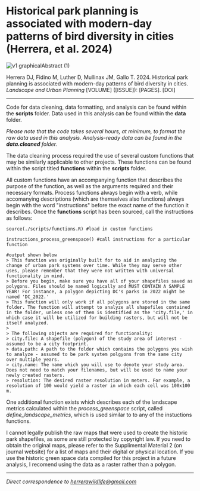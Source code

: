 # Historical park planning is associated with modern-day patterns of bird diversity in cities (Herrera, et al. 2024)

![v1 graphicalAbstract (1)](https://github.com/Dan-Herrera/Legacy_Effects_of_Park_Planning/assets/66024392/c38d56a6-33cc-4814-be88-f6fcff876210)

Herrera DJ, Fidino M, Luther D, Mullinax JM, Gallo T. 2024. Historical park planning is associated with modern-day patterns of bird diversity in cities. *Landscape and Urban Planning* [VOLUME] ([ISSUE]): [PAGES]. [DOI]

--- 
Code for data cleaning, data formatting, and analysis can be found within the **scripts** folder.
Data used in this analysis can be found within the **data** folder.

*Please note that the code takes several hours, at minimum, to format the raw data used in this analysis. Analysis-ready data can be found in the **data.cleaned** folder.*


The data cleaning process required the use of several custom functions that may be similarly applicable to other projects. These functions can be found within the script titled **functions** within the **scripts** folder.

All custom functions have an accompanying function that describes the purpose of the function, as well as the arguments required and their necessary formats. Process functions always begin with a verb, while accomanying descriptions (which are themselves also functions) always begin with the word "instructions" before the exact name of the function it describes. Once the **functions** script has been sourced, call the instructions as follows:


```
source(./scripts/functions.R) #load in custom functions

instructions_process_greenspace() #call instructions for a particular function

#output shown below
> This function was originally built for to aid in analyzing the change of urban park systems over time. While they may serve other uses, please remember that they were not written with universal functionality in mind.
> Before you begin, make sure you have all of your shapefiles saved as polygons. Files should be named logically and MUST CONTAIN A SAMPLE YEAR! For instance, a polygon depicting DC's parks in 2022 might be named 'DC_2022.'
> This function will only work if all polygons are stored in the same folder. The function will attempt to analyze all shapefiles contained in the folder, unless one of them is identified as the 'city.file,' in which case it will be utilized for building rasters, but will not be itself analyzed.
>
> The following objects are required for functionality:
> city.file: A shapefile (polygon) of the study area of interest - assumed to be a city footprint.
> data.path: A path to the folder which contains the polygons you wish to analyze - assumed to be park system polgyons from the same city over multiple years.
> city.name: The name which you will use to denote your study area. Does not need to match your filenames, but will be used to name your newly created rasters.
> resolution: The desired raster resolution in meters. For example, a resolution of 100 would yield a raster in which each cell was 100x100 m.
```

One additional function exists which describes each of the landscape metrics calculated within the *process_greenspace* script, called *define_landscape_metrics*, which is used similar to to any of the instuctions functions.


I cannot legally publish the raw maps that were used to create the historic park shapefiles, as some are still protected by copyright law. If you need to obtain the original maps, please refer to the Supplimental Material 2 (on journal website) for a list of maps and their digital or physical location. If you use the historic green space data compiled for this project in a future analysis, I recomend using the data as a raster rather than a polygon.

---
*Direct correspondence to herrerawildlife@gmail.com*

